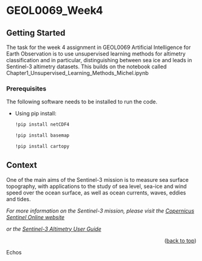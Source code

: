 # GEOL0069_Week4

<!-- GETTING STARTED -->
## Getting Started

The task for the week 4 assignment in GEOL0069 Artificial Intelligence for Earth Observation is to use unsupervised learning methods for altimetry classification and in particular, distinguishing between sea ice and leads in Sentinel-3 altimetry datasets. This builds on the notebook called Chapter1_Unsupervised_Learning_Methods_Michel.ipynb

### Prerequisites

The following software needs to be installed to run the code.
* Using pip install:
  ```sh
  !pip install netCDF4
  ```
  ```sh
  !pip install basemap
  ```
  ```sh
  !pip install cartopy
  ```

  <!-- CONTEXT -->
## Context

One of the main aims of the Sentinel-3 mission is to measure sea surface topography, with applications to the study of sea level, sea-ice and wind speed over the ocean surface, as well as ocean currents, waves, eddies and tides.

_For more information on the Sentinel-3 mission, please visit the [Copernicus Sentinel Online website]([https://example.com](https://sentinels.copernicus.eu/web/sentinel/missions/sentinel-3)https://sentinels.copernicus.eu/web/sentinel/missions/sentinel-3)_

_or the [Sentinel-3 Altimetry User Guide](https://sentinel.esa.int/web/sentinel/user-guides/sentinel-3-altimetry)_

<p align="right">(<a href="#readme-top">back to top</a>)</p>

Echos
